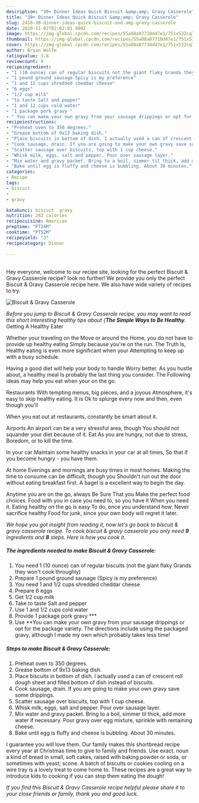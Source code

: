```yaml
---
description: "30+ Dinner Ideas Quick Biscuit &amp;amp; Gravy Casserole"
title: "30+ Dinner Ideas Quick Biscuit &amp;amp; Gravy Casserole"
slug: 2416-30-dinner-ideas-quick-biscuit-and-amp-gravy-casserole
date: 2020-11-02T02:02:01.900Z
image: https://img-global.cpcdn.com/recipes/55a08a87710d47e1/751x532cq70/biscuit-gravy-casserole-recipe-main-photo.jpg
thumbnail: https://img-global.cpcdn.com/recipes/55a08a87710d47e1/751x532cq70/biscuit-gravy-casserole-recipe-main-photo.jpg
cover: https://img-global.cpcdn.com/recipes/55a08a87710d47e1/751x532cq70/biscuit-gravy-casserole-recipe-main-photo.jpg
author: Bryan Wolfe
ratingvalue: 3.8
reviewcount: 9
recipeingredient:
- "1 (10 ounce) can of regular biscuits not the giant flaky Grands they wont cook throughly"
- "1 pound ground sausage Spicy is my preference"
- "1 and 12 cups shredded cheddar cheese"
- "6 eggs"
- "1/2 cup milk"
- "to taste Salt and pepper"
- "1 and 12 cups cold water"
- "1 package pork gravy "
- " You can make your own gravy from your sausage drippings or opt for the package variety The directions include using the packaged gravy although I made my own which probably takes less time"
recipeinstructions:
- "Preheat oven to 350 degrees."
- "Grease bottom of 9x13 baking dish."
- "Place biscuits in bottom of dish. I actually used a can of crescent roll dough sheet and filled bottom of dish instead of biscuits."
- "Cook sausage, drain. If you are going to make your own gravy save some drippings."
- "Scatter sausage over biscuits, top with 1 cup cheese."
- "Whisk milk, eggs, salt and pepper. Pour over sausage layer."
- "Mix water and gravy packet. Bring to a boil, simmer til thick, add more water if necessary. Pour gravy over egg mixture, sprinkle with remaining cheese."
- "Bake until egg is fluffy and cheese is bubbling. About 30 minutes."
categories:
- Recipe
tags:
- biscuit
- 
- gravy

katakunci: biscuit  gravy 
nutrition: 242 calories
recipecuisine: American
preptime: "PT24M"
cooktime: "PT52M"
recipeyield: "3"
recipecategory: Dinner

---
```

<br>
Hey everyone, welcome to our recipe site, looking for the perfect Biscuit &amp; Gravy Casserole recipe? look no further! We provide you only the perfect Biscuit &amp; Gravy Casserole recipe here. We also have wide variety of recipes to try.
<br>


![Biscuit &amp; Gravy Casserole](https://img-global.cpcdn.com/recipes/55a08a87710d47e1/751x532cq70/biscuit-gravy-casserole-recipe-main-photo.jpg)

<i>Before you jump to Biscuit &amp; Gravy Casserole recipe, you may want to read this short interesting healthy tips about {<strong>The Simple Ways to Be Healthy</strong>.</i>
Getting A Healthy Eater

Whether your traveling on the Move or around the
Home, you do not have to provide up healthy eating
Simply because you're on the run. The Truth Is,
Healthy eating is even more significant when your
Attempting to keep up with a busy schedule.

Having a good diet will help your body to handle
Worry better. As you hustle about, a healthy meal
Is probably the last thing you consider. The
Following ideas may help you eat when your on the go.

Restaurants
With tempting menus, big pieces, and a joyous 
Atmosphere, it's easy to skip healthy eating. It is 
Ok to splurge every now and then, even though you'll

When you eat out at restaurants, constantly be smart
about it.

Airports
An airport can be a very stressful area, though 
You should not squander your diet because of it. Eat
As you are hungry, not due to stress,
Boredom, or to kill the time.

In your car
Maintain some healthy snacks in your car at all times,
So that if you become hungry - you have them.

At home
Evenings and mornings are busy times in most homes.
Making the time to consume can be difficult, though you
Shouldn't run out the door without eating breakfast
first. 
A bagel is a excellent way to begin the day.

Anytime you are on the go, always Be Sure That you
Make the perfect food choices. 
Food with you in case you need to, so you have it
When you need it. Eating healthy on the go is easy
To do, once you understand how. Never sacrifice healthy
Food for junk, since your own body will regret it later.


<i>We hope you got insight from reading it, now let's go back to biscuit &amp; gravy casserole recipe. To cook biscuit &amp; gravy casserole you only need <strong>9</strong> ingredients and <strong>8</strong> steps. Here is how you cook it.
</i>

##### The ingredients needed to make Biscuit &amp; Gravy Casserole:

1. You need 1 (10 ounce) can of regular biscuits (not the giant flaky Grands they won&#39;t cook throughly)
1. Prepare 1 pound ground sausage (Spicy is my preference)
1. You need 1 and 1/2 cups shredded cheddar cheese
1. Prepare 6 eggs
1. Get 1/2 cup milk
1. Take to taste Salt and pepper
1. Use 1 and 1/2 cups cold water
1. Provide 1 package pork gravy ***
1. Use  **You can make your own gravy from your sausage drippings or opt for the package variety. The directions include using the packaged gravy, although I made my own which probably takes less time!


##### Steps to make Biscuit &amp; Gravy Casserole:

1. Preheat oven to 350 degrees.
1. Grease bottom of 9x13 baking dish.
1. Place biscuits in bottom of dish. I actually used a can of crescent roll dough sheet and filled bottom of dish instead of biscuits.
1. Cook sausage, drain. If you are going to make your own gravy save some drippings.
1. Scatter sausage over biscuits, top with 1 cup cheese.
1. Whisk milk, eggs, salt and pepper. Pour over sausage layer.
1. Mix water and gravy packet. Bring to a boil, simmer til thick, add more water if necessary. Pour gravy over egg mixture, sprinkle with remaining cheese.
1. Bake until egg is fluffy and cheese is bubbling. About 30 minutes.


I guarantee you will love them. Our family makes this shortbread recipe every year at Christmas time to give to family and friends. Use exact. noun a kind of bread in small, soft cakes, raised with baking powder or soda, or sometimes with yeast; scone. A batch of biscuits or cookies cooling on a wire tray is a lovely treat to come home to. These recipes are a great way to introduce kids to cooking if you can stop them eating the dough! 

<i>If you find this Biscuit &amp; Gravy Casserole recipe helpful please share it to your close friends or family, thank you and good luck.</i>
